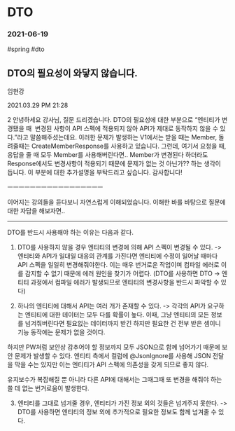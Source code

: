 # DTO
### 2021-06-19
#spring #dto

## DTO의 필요성이 와닿지 않습니다.
임현강

2021.03.29 PM 21:28


2
안녕하세요 강사님, 질문 드리겠습니다.
DTO의 필요성에 대한 부분으로
“엔티티가 변경됐을 때  변경된 사항이 API 스펙에 적용되지 않아 API가 제대로 동작하지 않을 수 있다.”라고 말씀해주셨는데요.
이러한 문제가 발생하는 V1에서는 받을 때는 Member, 돌려줄때는 CreateMemberResponse를 사용하고 있습니다.
그런데, 여기서 요청을 때, 응답을 줄 때 모두 Member를 사용해버린다면.. Member가 변경된다 하더라도 Response에서도 변경사항이 적용되기 때문에 문제가 없는 것 아닌가?? 하는 생각이 듭니다.
이 부분에 대한 추가설명을 부탁드리고 싶습니다.
감사합니다!

ㅡㅡㅡㅡㅡㅡㅡㅡㅡㅡㅡㅡㅡㅡㅡㅡㅡ


이어지는 강의들을 듣다보니 자연스럽게 이해되었습니다.
이해한 바를 바탕으로 질문에 대한 자답을 해보자면..

- - - -
DTO를 반드시 사용해야 하는 이유는 다음과 같다.



1. DTO를 사용하지 않을 경우 엔티티의 변경에 의해 API 스펙이 변경될 수 있다.
->
엔티티와 API가 일대일 대응의 관계를 가진다면 엔티티에 수정이 일어날 때마다 API 스펙을 일일히 변경해줘야한다.
이는 매우 번거로운 작업이며 컴파일 에러로 이를 감지할 수 없기 때문에 에러 원인을 찾기가 어렵다.
(DTO를 사용하면 DTO -> 엔티티 과정에서 컴파일 에러가 발생되므로 엔티티의 변경사항을 반드시 파악할 수 있다)



2. 하나의 엔티티에 대해서 API는 여러 개가 존재할 수 있다.
->
각각의 API가 요구하는 엔티티에 대한 데이터는 모두 다를 확률이 높다.
이때, 그냥 엔티티의 모든 정보를 넘겨줘버린다면 필요없는 데이터까지 받긴 하지만 필요한 건 전부 받은 셈이니 기능 동작에는 문제가 없을 것이다.

하지만 PW처럼 보안상 감추어야 할 정보까지 모두 JSON으로 함께 넘어가기 때문에 보안 문제가 발생할 수 있다.
엔티티 측에서 컬럼에 @JsonIgnore를 사용해 JSON 전달을 막을 수는 있지만 이는 엔티티가 API 스펙에 의존성을 갖게 되므로 좋지 않다.

유지보수가 복잡해질 뿐 아니라 다른 API에 대해서는 그때그때 또 변경을 해줘야 하는 쓸 데 없는 번거로움이 발생한다.



3. 엔티티를 그대로 넘겨줄 경우, 엔티티가 가진 정보 외의 것들은 넘겨주지 못한다.
->
DTO를 사용하면 엔티티의 정보 외에 추가적으로 필요한 정보도 함께 넘겨줄 수 있다.
